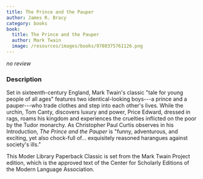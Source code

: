 ```yaml
---
title: The Prince and the Pauper
author: James R. Bracy
category: books
book:
  title: The Prince and the Pauper
  author: Mark Twain
  image: /resources/images/books/9780375761126.png
---
```


*no review*

### Description

Set in sixteenth-century England, Mark Twain's classic "tale for young
people of all ages" features two identical-looking boys---a prince and
a pauper---who trade clothes and step into each other's lives. While
the urchin, Tom Canty, discovers luxury and power, Price Edward,
dressed in rags, roams his kingdom and experiences the cruelties
inflicted on the poor by the Tudor monarchy. As Christopher Paul
Curtis observes in his Introduction, *The Prince and the Pauper* is
"funny, adventurous, and exciting, yet also chock-full
of... exquisitely reasoned harangues against society's ills."

This Moder Library Paperback Classic is set from the Mark Twain
Project edition, which is the approved text of the Center for
Scholarly Editions of the Modern Language Association.
